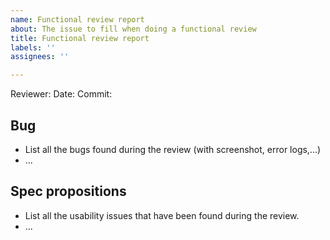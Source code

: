 ```yaml
---
name: Functional review report
about: The issue to fill when doing a functional review
title: Functional review report
labels: ''
assignees: ''

---
```


Reviewer: 
Date:
Commit:

## Bug
- List all the bugs found during the review (with screenshot, error logs,...)
- ...

## Spec propositions
- List all the usability issues that have been found during the review.
- ...
